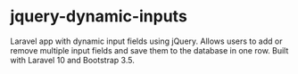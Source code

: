 # jquery-dynamic-inputs
Laravel app with dynamic input fields using jQuery. Allows users to add or remove multiple input fields and save them to the database in one row. Built with Laravel 10 and Bootstrap 3.5. 
